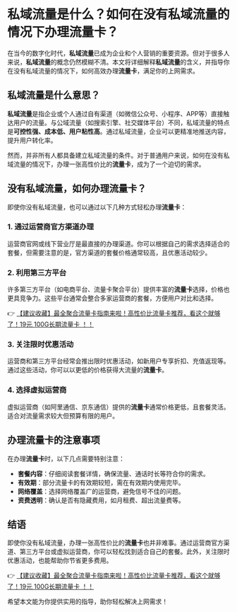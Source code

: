 # 私域流量是什么？如何在没有私域流量的情况下办理流量卡？

在当今的数字化时代，**私域流量**已成为企业和个人营销的重要资源。但对于很多人来说，**私域流量**的概念仍然模糊不清。本文将详细解释**私域流量**的含义，并指导你在没有私域流量的情况下，如何高效办理**流量卡**，满足你的上网需求。

## 私域流量是什么意思？

**私域流量**是指企业或个人通过自有渠道（如微信公众号、小程序、APP等）直接触达用户的流量。与公域流量（如搜索引擎、社交媒体平台）不同，私域流量的特点是**可控性强、成本低、用户粘性高**。通过私域流量，企业可以更精准地推送内容，提升用户转化率。

然而，并非所有人都具备建立私域流量的条件。对于普通用户来说，如何在没有私域流量的情况下，办理一张高性价比的**流量卡**，成为了一个迫切的需求。

## 没有私域流量，如何办理流量卡？

即使你没有私域流量，也可以通过以下几种方式轻松办理**流量卡**：

### 1. 通过运营商官方渠道办理
运营商官网或线下营业厅是最直接的办理渠道。你可以根据自己的需求选择适合的套餐，但需要注意的是，官方渠道的套餐价格通常较高，且优惠活动较少。

### 2. 利用第三方平台
许多第三方平台（如电商平台、流量卡聚合平台）提供丰富的**流量卡**选择，价格也更具竞争力。这些平台通常会整合多家运营商的套餐，方便用户对比和选择。

👉 [【建议收藏】最全聚合流量卡指南来啦！高性价比流量卡推荐，看这个就够了！19元 100G长期流量卡 ！！](https://bit.ly/Liuliangka)

### 3. 关注限时优惠活动
运营商和第三方平台经常会推出限时优惠活动，如新用户专享折扣、充值返现等。通过这些活动，你可以以更低的价格获得大流量的**流量卡**。

### 4. 选择虚拟运营商
虚拟运营商（如阿里通信、京东通信）提供的**流量卡**通常价格更低，且套餐灵活。适合对流量需求较大但预算有限的用户。

## 办理流量卡的注意事项

在办理**流量卡**时，以下几点需要特别注意：

- **套餐内容**：仔细阅读套餐详情，确保流量、通话时长等符合你的需求。
- **有效期**：部分流量卡的有效期较短，需在有效期内使用完毕。
- **网络覆盖**：选择网络覆盖广的运营商，避免信号不佳的问题。
- **资费透明**：确认是否有隐藏费用，如月租费、超出流量费等。

## 结语

即使你没有私域流量，办理一张高性价比的**流量卡**也并非难事。通过运营商官方渠道、第三方平台或虚拟运营商，你可以轻松找到适合自己的套餐。此外，关注限时优惠活动，也能帮助你节省更多费用。

👉 [【建议收藏】最全聚合流量卡指南来啦！高性价比流量卡推荐，看这个就够了！19元 100G长期流量卡 ！！](https://bit.ly/Liuliangka)

希望本文能为你提供实用的指导，助你轻松解决上网需求！